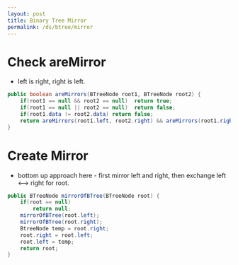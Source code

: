 ```yaml
---
layout: post
title: Binary Tree Mirror
permalink: /ds/btree/mirror
---
```


# Check areMirror
- left is right, right is left.

```java
public boolean areMirrors(BTreeNode root1, BTreeNode root2) {
    if(root1 == null && root2 == null)  return true;
    if(root1 == null || root2 == null)  return false;
    if(root1.data != root2.data) return false;
    return areMirrors(root1.left, root2.right) && areMirrors(root1.right, root2.left);
}
```

# Create Mirror
- bottom up approach here - first mirror left and right, then exchange left <--> right for root.

```java
public BTreeNode mirrorOfBTree(BTreeNode root) {
    if(root == null)
        return null;
    mirrorOfBTree(root.left);
    mirrorOfBTree(root.right);
    BtreeNode temp = root.right;
    root.right = root.left;
    root.left = temp;
    return root;
}
```